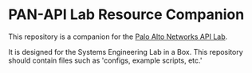 # PAN-API Lab Resource Companion

This repository is a companion for the [Palo Alto Networks API Lab](http://api-lab.paloaltonetworks.com/).

It is designed for the Systems Engineering Lab in a Box. This repository should
contain files such as 'configs, example scripts, etc.'
